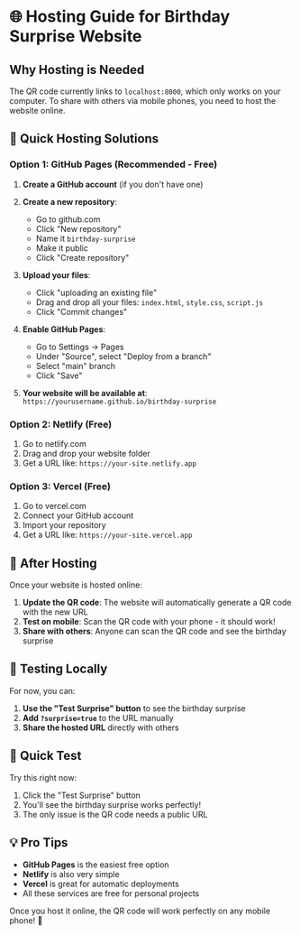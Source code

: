 # 🌐 Hosting Guide for Birthday Surprise Website

## Why Hosting is Needed

The QR code currently links to `localhost:8000`, which only works on your computer. To share with others via mobile phones, you need to host the website online.

## 🚀 Quick Hosting Solutions

### Option 1: GitHub Pages (Recommended - Free)

1. **Create a GitHub account** (if you don't have one)
2. **Create a new repository**:
   - Go to github.com
   - Click "New repository"
   - Name it `birthday-surprise`
   - Make it public
   - Click "Create repository"

3. **Upload your files**:
   - Click "uploading an existing file"
   - Drag and drop all your files: `index.html`, `style.css`, `script.js`
   - Click "Commit changes"

4. **Enable GitHub Pages**:
   - Go to Settings → Pages
   - Under "Source", select "Deploy from a branch"
   - Select "main" branch
   - Click "Save"

5. **Your website will be available at**: `https://yourusername.github.io/birthday-surprise`

### Option 2: Netlify (Free)

1. Go to netlify.com
2. Drag and drop your website folder
3. Get a URL like: `https://your-site.netlify.app`

### Option 3: Vercel (Free)

1. Go to vercel.com
2. Connect your GitHub account
3. Import your repository
4. Get a URL like: `https://your-site.vercel.app`

## 🔄 After Hosting

Once your website is hosted online:

1. **Update the QR code**: The website will automatically generate a QR code with the new URL
2. **Test on mobile**: Scan the QR code with your phone - it should work!
3. **Share with others**: Anyone can scan the QR code and see the birthday surprise

## 📱 Testing Locally

For now, you can:

1. **Use the "Test Surprise" button** to see the birthday surprise
2. **Add `?surprise=true`** to the URL manually
3. **Share the hosted URL** directly with others

## 🎯 Quick Test

Try this right now:
1. Click the "Test Surprise" button
2. You'll see the birthday surprise works perfectly!
3. The only issue is the QR code needs a public URL

## 💡 Pro Tips

- **GitHub Pages** is the easiest free option
- **Netlify** is also very simple
- **Vercel** is great for automatic deployments
- All these services are free for personal projects

Once you host it online, the QR code will work perfectly on any mobile phone! 🎉
